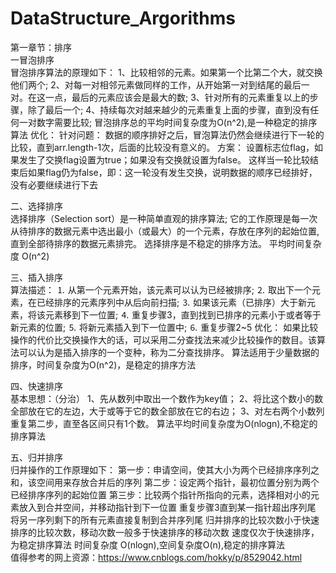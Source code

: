 # DataStructure_Argorithms
第一章节：排序<br>
一冒泡排序<br>
冒泡排序算法的原理如下：
1、比较相邻的元素。如果第一个比第二个大，就交换他们两个;
2、对每一对相邻元素做同样的工作，从开始第一对到结尾的最后一对。在这一点，最后的元素应该会是最大的数;
3、针对所有的元素重复以上的步骤，除了最后一个;
4、持续每次对越来越少的元素重复上面的步骤，直到没有任何一对数字需要比较;
冒泡排序总的平均时间复杂度为O(n^2),是一种稳定的排序算法
优化：
针对问题：
	数据的顺序排好之后，冒泡算法仍然会继续进行下一轮的比较，直到arr.length-1次，后面的比较没有意义的。
方案：
	设置标志位flag，如果发生了交换flag设置为true；如果没有交换就设置为false。
	这样当一轮比较结束后如果flag仍为false，即：这一轮没有发生交换，说明数据的顺序已经排好，没有必要继续进行下去

二、选择排序<br>
选择排序（Selection sort）是一种简单直观的排序算法;
它的工作原理是每一次从待排序的数据元素中选出最小（或最大）的一个元素，存放在序列的起始位置,
直到全部待排序的数据元素排完。 选择排序是不稳定的排序方法。
平均时间复杂度 O(n^2)

三、插入排序<br>
算法描述：
⒈ 从第一个元素开始，该元素可以认为已经被排序;
⒉ 取出下一个元素，在已经排序的元素序列中从后向前扫描;
⒊ 如果该元素（已排序）大于新元素，将该元素移到下一位置;
⒋ 重复步骤3，直到找到已排序的元素小于或者等于新元素的位置;
⒌ 将新元素插入到下一位置中;
⒍ 重复步骤2~5
优化：
如果比较操作的代价比交换操作大的话，可以采用二分查找法来减少比较操作的数目。该算法可以认为是插入排序的一个变种，称为二分查找排序。
算法适用于少量数据的排序，时间复杂度为O(n^2)，是稳定的排序方法

四、快速排序<br>
基本思想：（分治）
1、先从数列中取出一个数作为key值；
2、将比这个数小的数全部放在它的左边，大于或等于它的数全部放在它的右边；
3、对左右两个小数列重复第二步，直至各区间只有1个数。
算法平均时间复杂度为O(nlogn),不稳定的排序算法

五、归并排序<br>
归并操作的工作原理如下：
第一步：申请空间，使其大小为两个已经排序序列之和，该空间用来存放合并后的序列
第二步：设定两个指针，最初位置分别为两个已经排序序列的起始位置
第三步：比较两个指针所指向的元素，选择相对小的元素放入到合并空间，并移动指针到下一位置
重复步骤3直到某一指针超出序列尾
将另一序列剩下的所有元素直接复制到合并序列尾
归并排序的比较次数小于快速排序的比较次数，移动次数一般多于快速排序的移动次数
速度仅次于快速排序，为稳定排序算法
时间复杂度 O(nlogn),空间复杂度O(n),稳定的排序算法<br>
值得参考的网上资源：https://www.cnblogs.com/hokky/p/8529042.html
